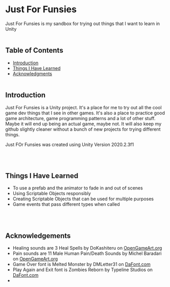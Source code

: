 # Just For Funsies <br>

Just For Funsies is my sandbox for trying out things that I want to learn in Unity
<br><br>

## Table of Contents <br>

* [Introduction](#Introduction)
* [Things I Have Learned](#Learned)
* [Acknowledgments](#Ack)
<br><br>

## Introduction <a name="Introduction"></a> <br>

Just For Funsies is a Unity project. It's a place for me to try out all the cool game dev things that I see in other games. It's also a place to practice good game architecture, game programming patterns and a lot of other stuff. Maybe it will end up being an actual game, maybe not. It will also keep my github slightly cleaner without a bunch of new projects for trying different things.

Just FOr Funsies was created using Unity Version 2020.2.3f1

<br><br>

## Things I Have Learned <a name="Learned"></a> <br>
- To use a prefab and the animator to fade in and out of scenes
- Using Scriptable Objects responsibly
- Creating Scriptable Objects that can be used for multiple purposes
- Game events that pass different types when called


<br><br>



## Acknowledgements <a name="Ack"></a> <br>
- Healing sounds are 3 Heal Spells by DoKashiteru on [OpenGameArt.org](https://opengameart.org/content/3-heal-spells)
- Pain sounds are 11 Male Human Pain/Death Sounds by Michel Baradari on [OpenGameArt.org](https://opengameart.org/content/11-male-human-paindeath-sounds)
- Game Over font is Melted Monster by DMLetter31 on [DaFont.com](https://www.dafont.com/melted-monster.font)
- Play Again and Exit font is Zombies Reborn by Typeline Studios on [DaFont.com](https://www.dafont.com/zombies-reborn.font)
- 


